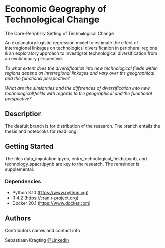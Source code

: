 # Economic Geography of Technological Change

The Core-Periphery Setting of Technological Change

An explanatory logistic regression model to estimate the effect of interregional linkages on technological diversification in peripheral regions & an exploratory approach to investigate technological diversification from an evolutionary perspective.

*To what extent does the diversification into new technological fields within regions depend on interregional linkages and vary over the geographical and the functional perspective?*

*What are the similarities and the differences of diversification into new technological\\fields with regards to the geographical and the functional perspective?*

## Description

The deafult branch is for distribution of the research. The branch entails the thesis and notebooks for read long.

## Getting Started

The files data_imputation.ipynb, entry_technological_fields.ipynb, and technology_space.ipynb are key to the research. The remainder is supplemental.

### Dependencies

* Python 3.10 (https://www.python.org)
* R 4.2 (https://cran.r-project.org)
* Docker 20.1 (https://www.docker.com)

## Authors

Contributors names and contact info

Sebastiaan Kragting 
[@LinkedIn](https://linkedin.com/in/sebastiaan-kragting-76b602123)
